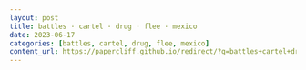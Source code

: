 ```yaml
---
layout: post
title: battles · cartel · drug · flee · mexico
date: 2023-06-17
categories: [battles, cartel, drug, flee, mexico]
content_url: https://papercliff.github.io/redirect/?q=battles+cartel+drug+flee+mexico&tbs=cdr:1,cd_min:6/16/2023,cd_max:6/18/2023
---
```

